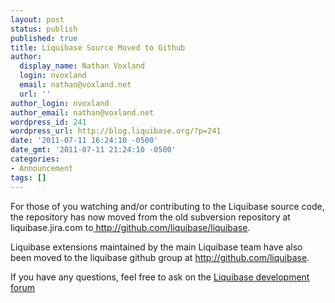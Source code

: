 ```yaml
---
layout: post
status: publish
published: true
title: Liquibase Source Moved to Github
author:
  display_name: Nathan Voxland
  login: nvoxland
  email: nathan@voxland.net
  url: ''
author_login: nvoxland
author_email: nathan@voxland.net
wordpress_id: 241
wordpress_url: http://blog.liquibase.org/?p=241
date: '2011-07-11 16:24:10 -0500'
date_gmt: '2011-07-11 21:24:10 -0500'
categories:
- Announcement
tags: []
---
```



For those of you watching and/or contributing to the Liquibase source code, the repository has now moved from the old subversion repository at liquibase.jira.com to<a href=" http://github.com/liquibase/liquibase"> http://github.com/liquibase/liquibase</a>.


Liquibase extensions maintained by the main Liquibase team have also been moved to the liquibase github group at <a href="http://github.com/liquibase">http://github.com/liquibase</a>.


If you have any questions, feel free to ask on the <a href="http://forum.liquibase.org/#Forum/liquibase-development">Liquibase development forum</a>
